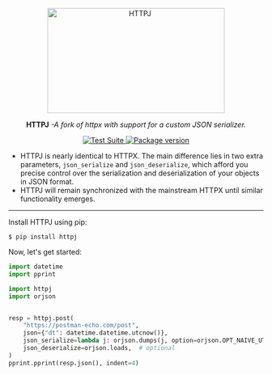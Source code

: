 <p align="center">
  <a href="https://www.python-httpx.org/"><img width="350" height="208" src="https://raw.githubusercontent.com/gtors/httpj/master/docs/img/butterfly.png" alt='HTTPJ'></a>
</p>

<p align="center"><strong>HTTPJ</strong> <em>-A fork of httpx with support for a custom JSON serializer.</em></p>

<p align="center">
<a href="https://github.com/gtors/httpj/actions">
    <img src="https://github.com/gtors/httpj/workflows/Test%20Suite/badge.svg" alt="Test Suite">
</a>
<a href="https://pypi.org/project/httpj/">
    <img src="https://badge.fury.io/py/httpj.svg" alt="Package version">
</a>
</p>

- HTTPJ is nearly identical to HTTPX. The main difference lies in two extra parameters, `json_serialize` and `json_deserialize`, which afford you precise control over the serialization and deserialization of your objects in JSON format.
- HTTPJ will remain synchronized with the mainstream HTTPX until similar functionality emerges.

---

Install HTTPJ using pip:

```shell
$ pip install httpj
```

Now, let's get started:

```python
import datetime
import pprint

import httpj
import orjson


resp = httpj.post(
    "https://postman-echo.com/post",
    json={"dt": datetime.datetime.utcnow()},
    json_serialize=lambda j: orjson.dumps(j, option=orjson.OPT_NAIVE_UTC),  # optional
    json_deserialize=orjson.loads,  # optional
)
pprint.pprint(resp.json(), indent=4)
```
